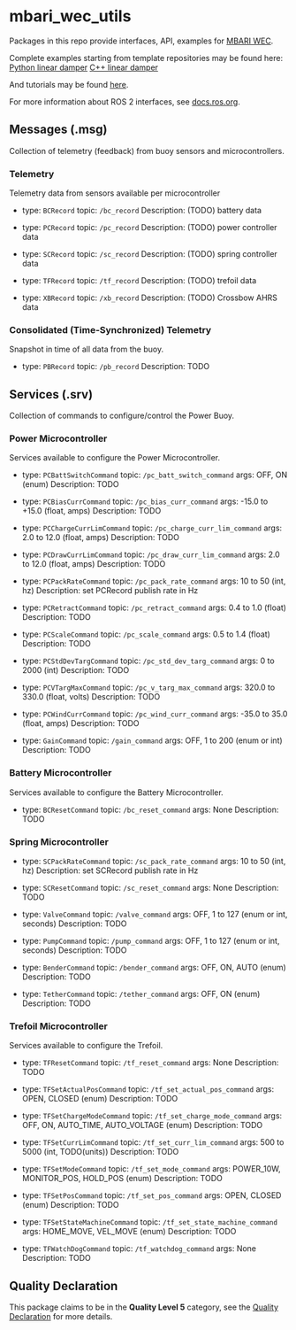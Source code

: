 # mbari_wec_utils

Packages in this repo provide interfaces, API, examples for [MBARI WEC](https://github.com/osrf/mbari_wec/tree/main).

Complete examples starting from template repositories may be found here:
[Python linear damper](https://github.com/mbari-org/mbari_wec_template_py/tree/linear_damper_example)
[C++ linear damper](https://github.com/mbari-org/mbari_wec_template_cpp/tree/linear_damper_example)

And tutorials may be found [here](https://osrf.github.io/mbari_wec/release/v2.0.0-rc1/tutorials).

For more information about ROS 2 interfaces, see [docs.ros.org](https://docs.ros.org/en/rolling/Concepts/About-ROS-Interfaces.html).

## Messages (.msg)
Collection of telemetry (feedback) from buoy sensors and microcontrollers.

### Telemetry
Telemetry data from sensors available per microcontroller

- type: `BCRecord`
  topic: `/bc_record`
  Description: (TODO) battery data

- type: `PCRecord`
  topic: `/pc_record`
  Description: (TODO) power controller data

- type: `SCRecord`
  topic: `/sc_record`
  Description: (TODO) spring controller data

- type: `TFRecord`
  topic: `/tf_record`
  Description: (TODO) trefoil data

- type: `XBRecord`
  topic: `/xb_record`
  Description: (TODO) Crossbow AHRS data

### Consolidated (Time-Synchronized) Telemetry
Snapshot in time of all data from the buoy.

- type: `PBRecord`
  topic: `/pb_record`
  Description: TODO

## Services (.srv)
Collection of commands to configure/control the Power Buoy.

### Power Microcontroller
Services available to configure the Power Microcontroller.

- type: `PCBattSwitchCommand`
  topic: `/pc_batt_switch_command`
  args: OFF, ON (enum)
  Description: TODO

- type: `PCBiasCurrCommand`
  topic: `/pc_bias_curr_command`
  args: -15.0 to +15.0 (float, amps)
  Description: TODO

- type: `PCChargeCurrLimCommand`
  topic: `/pc_charge_curr_lim_command`
  args: 2.0 to 12.0 (float, amps)
  Description: TODO

- type: `PCDrawCurrLimCommand`
  topic: `/pc_draw_curr_lim_command`
  args: 2.0 to 12.0 (float, amps)
  Description: TODO

- type: `PCPackRateCommand`
  topic: `/pc_pack_rate_command`
  args: 10 to 50 (int, hz)
  Description: set PCRecord publish rate in Hz

- type: `PCRetractCommand`
  topic: `/pc_retract_command`
  args: 0.4 to 1.0 (float)
  Description: TODO

- type: `PCScaleCommand`
  topic: `/pc_scale_command`
  args: 0.5 to 1.4 (float)
  Description: TODO

- type: `PCStdDevTargCommand`
  topic: `/pc_std_dev_targ_command`
  args: 0 to 2000 (int)
  Description: TODO

- type: `PCVTargMaxCommand`
  topic: `/pc_v_targ_max_command`
  args: 320.0 to 330.0 (float, volts)
  Description: TODO

- type: `PCWindCurrCommand`
  topic: `/pc_wind_curr_command`
  args: -35.0 to 35.0 (float, amps)
  Description: TODO

- type: `GainCommand`
  topic: `/gain_command`
  args: OFF, 1 to 200 (enum or int)
  Description: TODO

### Battery Microcontroller
Services available to configure the Battery Microcontroller.

- type: `BCResetCommand`
  topic: `/bc_reset_command`
  args: None
  Description: TODO

### Spring Microcontroller
- type: `SCPackRateCommand`
  topic: `/sc_pack_rate_command`
  args: 10 to 50 (int, hz)
  Description: set SCRecord publish rate in Hz

- type: `SCResetCommand`
  topic: `/sc_reset_command`
  args: None
  Description: TODO

- type: `ValveCommand`
  topic: `/valve_command`
  args: OFF, 1 to 127 (enum or int, seconds)
  Description: TODO

- type: `PumpCommand`
  topic: `/pump_command`
  args: OFF, 1 to 127 (enum or int, seconds)
  Description: TODO

- type: `BenderCommand`
  topic: `/bender_command`
  args: OFF, ON, AUTO (enum)
  Description: TODO

- type: `TetherCommand`
  topic: `/tether_command`
  args: OFF, ON (enum)
  Description: TODO

### Trefoil Microcontroller
Services available to configure the Trefoil.

- type: `TFResetCommand`
  topic: `/tf_reset_command`
  args: None
  Description: TODO

- type: `TFSetActualPosCommand`
  topic: `/tf_set_actual_pos_command`
  args: OPEN, CLOSED (enum)
  Description: TODO

- type: `TFSetChargeModeCommand`
  topic: `/tf_set_charge_mode_command`
  args: OFF, ON, AUTO_TIME, AUTO_VOLTAGE (enum)
  Description: TODO

- type: `TFSetCurrLimCommand`
  topic: `/tf_set_curr_lim_command`
  args: 500 to 5000 (int, TODO(units))
  Description: TODO

- type: `TFSetModeCommand`
  topic: `/tf_set_mode_command`
  args: POWER_10W, MONITOR_POS, HOLD_POS (enum)
  Description: TODO

- type: `TFSetPosCommand`
  topic: `/tf_set_pos_command`
  args: OPEN, CLOSED (enum)
  Description: TODO

- type: `TFSetStateMachineCommand`
  topic: `/tf_set_state_machine_command`
  args: HOME_MOVE, VEL_MOVE (enum)
  Description: TODO

- type: `TFWatchDogCommand`
  topic: `/tf_watchdog_command`
  args: None
  Description: TODO


## Quality Declaration

This package claims to be in the **Quality Level 5** category, see the [Quality Declaration](QUALITY_DECLARATION.md) for more details.
